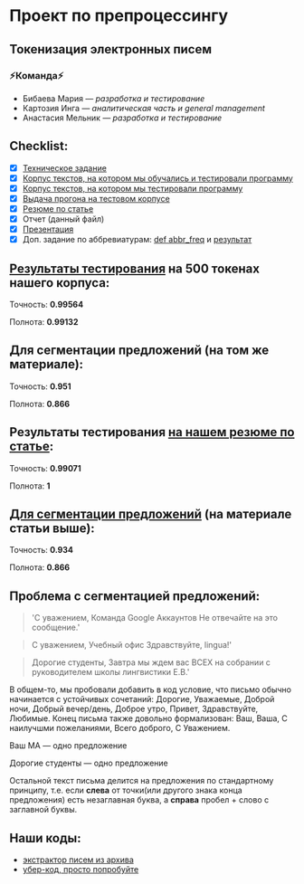 # Проект по препроцессингу
## Токенизация электронных писем
### :zap:Команда:zap:
* Бибаева Мария — *разработка и тестирование*
* Картозия Инга — *аналитическая часть и general management*
* Анастасия Мельник — *разработка и тестирование*

## Checklist:

- [x] [Техническое задание](./TZ.md)
- [x] [Корпус текстов, на котором мы обучались и тестировали программу](./ling_emails.txt)
- [x] [Корпус текстов, на котором мы тестировали программу](./test.txt)
- [x] [Выдача прогона на тестовом корпусе](./tokens_test.txt)
- [x] [Резюме по статье](./article_review.md)
- [x] Отчет (данный файл)
- [x] [Презентация](./NLPproject.pdf)
- [x] Доп. задание по аббревиатурам: [def abbr_freq](./tokenizator_last.ipynb) и [результат](./abbreviations.txt)

## [Результаты тестирования](./output.txt) на 500 токенах нашего корпуса:

Точность: **0.99564**

Полнота: **0.99132**

## Для сегментации предложений (на том же материале):

Точность: **0.951**

Полнота: **0.866**

## Результаты тестирования [на нашем резюме по статье](./test_smth.txt):

Точность: **0.99071**

Полнота: **1**


## [Для сегментации предложений](./output_sents.txt) (на материале статьи выше):

Точность: **0.934**

Полнота: **0.866**

## Проблема с сегментацией предложений:

> 'С уважением, Команда Google Аккаунтов Не отвечайте на это сообщение.'

> С уважением, Учебный офис Здравствуйте, lingua!'

> Дорогие студенты, Завтра мы ждем вас ВСЕХ на собрании с руководителем школы лингвистики Е.В.'

В общем-то, мы пробовали добавить в код условие, что письмо обычно начинается с устойчивых сочетаний: Дорогие, Уважаемые, Доброй ночи, Добрый вечер/день, Доброе утро, Привет, Здравствуйте, Любимые. Конец письма также довольно формализован: Ваш, Ваша, С наилучшми пожеланиями, Всего доброго, С Уважением.

Ваш МА — одно предложение

Дорогие студенты — одно предложение

Остальной текст письма делится на предложения по стандартному принципу, т.е. если **слева** от точки(или другого знака конца предложения) есть незаглавная буква, а **справа** пробел + слово с заглавной буквы.


## Наши коды:
- [экстрактор писем из архива](./mail_corpus.ipynb)
- [убер-код, просто попробуйте](./tokenizator_last.ipynb)


